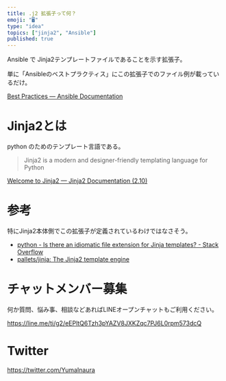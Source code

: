 ```yaml
---
title: .j2 拡張子って何？
emoji: "🖥"
type: "idea"
topics: ["jinja2", "Ansible"]
published: true
---
```


Ansible で Jinja2テンプレートファイルであることを示す拡張子。

単に「Ansibleのベストプラクティス」にこの拡張子でのファイル例が載っているだけ。

[Best Practices — Ansible Documentation](https://docs.ansible.com/ansible/latest/user_guide/playbooks_best_practices.html#directory-layout)

# Jinja2とは

python のためのテンプレート言語である。

>Jinja2 is a modern and designer-friendly templating language for Python 

[Welcome to Jinja2 — Jinja2 Documentation (2.10)](http://jinja.pocoo.org/docs/2.10/)

# 参考

特にJinja2本体側でこの拡張子が定義されているわけではなさそう。

- [python - Is there an idiomatic file extension for Jinja templates? - Stack Overflow](https://stackoverflow.com/questions/29590931/is-there-an-idiomatic-file-extension-for-jinja-templates)
- [pallets/jinja: The Jinja2 template engine](https://github.com/pallets/jinja)








<!-- Update From Qiita API -->

# チャットメンバー募集


何か質問、悩み事、相談などあればLINEオープンチャットもご利用ください。

https://line.me/ti/g2/eEPltQ6Tzh3pYAZV8JXKZqc7PJ6L0rpm573dcQ





# Twitter


https://twitter.com/YumaInaura


<!-- Update From Qiita API -->



